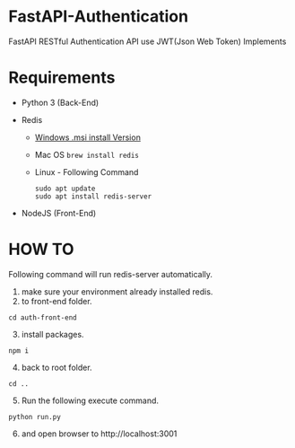 # FastAPI-Authentication
FastAPI RESTful Authentication API use JWT(Json Web Token) Implements

# Requirements
- Python 3 (Back-End)
- Redis
    - [Windows .msi install Version](https://github.com/MicrosoftArchive/redis)
    - Mac OS `brew install redis`
    - Linux - Following Command

        ```
        sudo apt update
        sudo apt install redis-server
        ```

- NodeJS (Front-End)
# HOW TO

Following command will run redis-server automatically. 

1. make sure your environment already installed redis.
2. to front-end folder.
```
cd auth-front-end
```
3. install packages.
```
npm i
```
4. back to root folder.
```
cd ..
```
5. Run the following execute command.
```
python run.py
```
6. and open browser to http://localhost:3001
